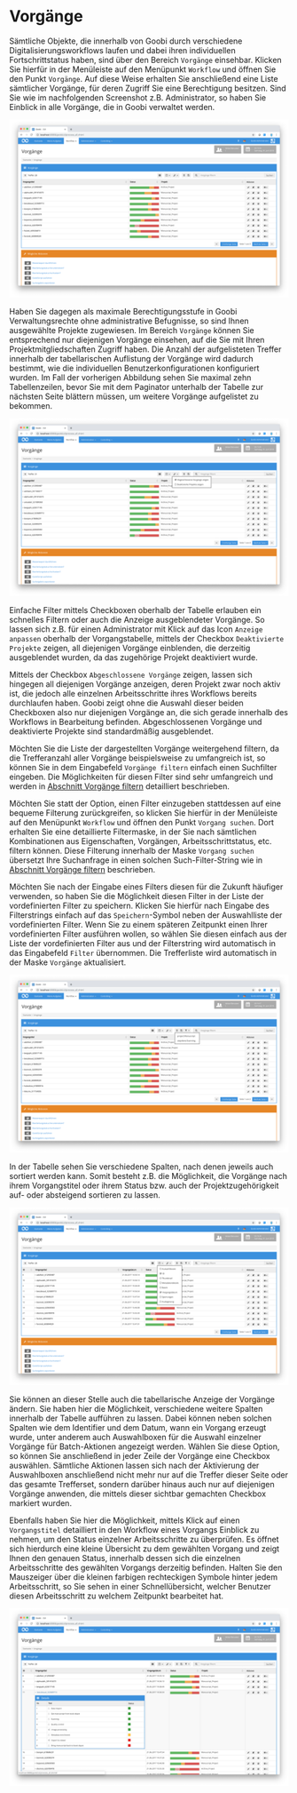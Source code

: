 # Vorgänge

Sämtliche Objekte, die innerhalb von Goobi durch verschiedene Digitalisierungsworkflows laufen und dabei ihren individuellen Fortschrittstatus haben, sind über den Bereich `Vorgänge` einsehbar. Klicken Sie hierfür in der Menüleiste auf den Menüpunkt `Workflow` und öffnen Sie den Punkt `Vorgänge`. Auf diese Weise erhalten Sie anschließend eine Liste sämtlicher Vorgänge, für deren Zugriff Sie eine Berechtigung besitzen. Sind Sie wie im nachfolgenden Screenshot z.B. Administrator, so haben Sie Einblick in alle Vorgänge, die in Goobi verwaltet werden.

![Übersicht über alle Vorgänge in Goobi](screen1_de.png)

Haben Sie dagegen als maximale Berechtigungsstufe in Goobi Verwaltungsrechte ohne administrative Befugnisse, so sind Ihnen ausgewählte Projekte zugewiesen. Im Bereich `Vorgänge` können Sie entsprechend nur diejenigen Vorgänge einsehen, auf die Sie mit Ihren Projektmitgliedschaften Zugriff haben. Die Anzahl der aufgelisteten Treffer innerhalb der tabellarischen Auflistung der Vorgänge wird dadurch bestimmt, wie die individuellen Benutzerkonfigurationen konfiguriert wurden. Im Fall der vorherigen Abbildung sehen Sie maximal zehn Tabellenzeilen, bevor Sie mit dem Paginator unterhalb der Tabelle zur nächsten Seite blättern müssen, um weitere Vorgänge aufgelistet zu bekommen.

![Einfache Filter für Vorgänge](screen2_de.png)

Einfache Filter mittels Checkboxen oberhalb der Tabelle erlauben ein schnelles Filtern oder auch die Anzeige ausgeblendeter Vorgänge. So lassen sich z.B. für einen Administrator mit Klick auf das Icon `Anzeige anpassen` oberhalb der Vorgangstabelle, mittels der Checkbox `Deaktivierte Projekte` zeigen, all diejenigen Vorgänge einblenden, die derzeitig ausgeblendet wurden, da das zugehörige Projekt deaktiviert wurde.

Mittels der Checkbox `Abgeschlossene Vorgänge` zeigen, lassen sich hingegen all diejenigen Vorgänge anzeigen, deren Projekt zwar noch aktiv ist, die jedoch alle einzelnen Arbeitsschritte ihres Workflows bereits durchlaufen haben. Goobi zeigt ohne die Auswahl dieser beiden Checkboxen also nur diejenigen Vorgänge an, die sich gerade innerhalb des Workflows in Bearbeitung befinden. Abgeschlossenen Vorgänge und deaktivierte Projekte sind standardmäßig ausgeblendet.

Möchten Sie die Liste der dargestellten Vorgänge weitergehend filtern, da die Trefferanzahl aller Vorgänge beispielsweise zu umfangreich ist, so können Sie in dem Eingabefeld `Vorgänge filtern` einfach einen Suchfilter eingeben. Die Möglichkeiten für diesen Filter sind sehr umfangreich und werden in [Abschnitt Vorgänge filtern](7.1.md) detailliert beschrieben.

Möchten Sie statt der Option, einen Filter einzugeben stattdessen auf eine bequeme Filterung zurückgreifen, so klicken Sie hierfür in der Menüleiste auf den Menüpunkt `Workflow` und öffnen den Punkt `Vorgang suchen`. Dort erhalten Sie eine detaillierte Filtermaske, in der Sie nach sämtlichen Kombinationen aus Eigenschaften, Vorgängen, Arbeitsschrittstatus, etc. filtern können. Diese Filterung innerhalb der Maske `Vorgang suchen` übersetzt Ihre Suchanfrage in einen solchen Such-Filter-String wie in [Abschnitt Vorgänge filtern](7.1.md) beschrieben.

Möchten Sie nach der Eingabe eines Filters diesen für die Zukunft häufiger verwenden, so haben Sie die Möglichkeit diesen Filter in der Liste der vordefinierten Filter zu speichern. Klicken Sie hierfür nach Eingabe des Filterstrings einfach auf das `Speichern`-Symbol neben der Auswahlliste der vordefinierten Filter. Wenn Sie zu einem späteren Zeitpunkt einen Ihrer vordefinierten Filter ausführen wollen, so wählen Sie diesen einfach aus der Liste der vordefinierten Filter aus und der Filterstring wird automatisch in das Eingabefeld `Filter` übernommen. Die Trefferliste wird automatisch in der Maske `Vorgänge` aktualisiert.

![Liste der gespeicherten Filter](screen3_de.png)

In der Tabelle sehen Sie verschiedene Spalten, nach denen jeweils auch sortiert werden kann. Somit besteht z.B. die Möglichkeit, die Vorgänge nach ihrem Vorgangstitel oder ihrem Status bzw. auch der Projektzugehörigkeit auf- oder absteigend sortieren zu lassen.

![Konfiguration der anzuzeigenden Spalten](screen4_de.png)

Sie können an dieser Stelle auch die tabellarische Anzeige der Vorgänge ändern. Sie haben hier die Möglichkeit, verschiedene weitere Spalten innerhalb der Tabelle aufführen zu lassen. Dabei können neben solchen Spalten wie dem Identifier und dem Datum, wann ein Vorgang erzeugt wurde, unter anderem auch Auswahlboxen für die Auswahl einzelner Vorgänge für Batch-Aktionen angezeigt werden. Wählen Sie diese Option, so können Sie anschließend in jeder Zeile der Vorgänge eine Checkbox auswählen. Sämtliche Aktionen lassen sich nach der Aktivierung der Auswahlboxen anschließend nicht mehr nur auf die Treffer dieser Seite oder das gesamte Trefferset, sondern darüber hinaus auch nur auf diejenigen Vorgänge anwenden, die mittels dieser sichtbar gemachten Checkbox markiert wurden.

Ebenfalls haben Sie hier die Möglichkeit, mittels Klick auf einen `Vorgangstitel` detailliert in den Workflow eines Vorgangs Einblick zu nehmen, um den Status einzelner Arbeitsschritte zu überprüfen. Es öffnet sich hierdurch eine kleine Übersicht zu dem gewählten Vorgang und zeigt Ihnen den genauen Status, innerhalb dessen sich die einzelnen Arbeitsschritte des gewählten Vorgangs derzeitig befinden. Halten Sie den Mauszeiger über die kleinen farbigen rechteckigen Symbole hinter jedem Arbeitsschritt, so Sie sehen in einer Schnellübersicht, welcher Benutzer diesen Arbeitsschritt zu welchem Zeitpunkt bearbeitet hat.

![Vorgangsdetails mit dem Status der Workflowschritte](screen5_de.png)